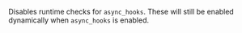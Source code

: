 <!-- YAML
added: v9.0.0
-->

Disables runtime checks for `async_hooks`. These will still be enabled
dynamically when `async_hooks` is enabled.


